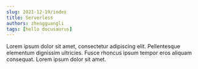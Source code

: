 ```yaml
---
slug: 2021-12-19/index
title: Serverless
authors: zhengguangli
tags: [hello docusaurus]
---
```


Lorem ipsum dolor sit amet, consectetur adipiscing elit. Pellentesque elementum dignissim ultricies. Fusce rhoncus ipsum tempor eros aliquam consequat. Lorem ipsum dolor sit amet.